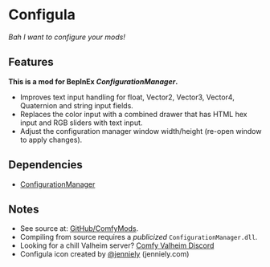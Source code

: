 # Configula

*Bah I want to configure your mods!*

## Features

**This is a mod for BepInEx *ConfigurationManager*.**

  * Improves text input handling for float, Vector2, Vector3, Vector4, Quaternion and string input fields.
  * Replaces the color input with a combined drawer that has HTML hex input and RGB sliders with text input.
  * Adjust the configuration manager window width/height (re-open window to apply changes).

## Dependencies

  * [ConfigurationManager](https://valheim.thunderstore.io/package/Azumatt/Official_BepInEx_ConfigurationManager/)

## Notes

  * See source at: [GitHub/ComfyMods](https://github.com/redseiko/ComfyMods/tree/main/Configula).
  * Compiling from source requires a *publicized* `ConfigurationManager.dll`.
  * Looking for a chill Valheim server? [Comfy Valheim Discord](https://discord.gg/ameHJz5PFk)
  * Configula icon created by [@jenniely](https://twitter.com/jenniely) (jenniely.com)
